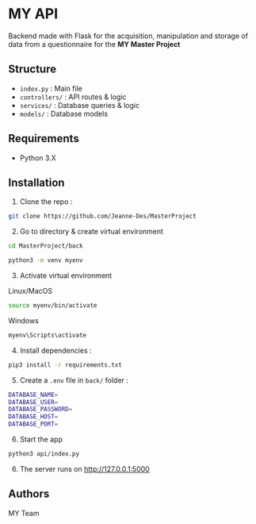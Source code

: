 # MY API

Backend made with Flask for the acquisition, manipulation and storage of data from a questionnaire for the **MY Master Project**

## Structure

-   `index.py` : Main file
-   `controllers/` : API routes & logic
-   `services/` : Database queries & logic
-   `models/` : Database models

## Requirements

-   Python 3.X

## Installation

1. Clone the repo :

```bash
git clone https://github.com/Jeanne-Des/MasterProject
```

2. Go to directory & create virtual environment

```bash
cd MasterProject/back
```

```bash
python3 -m venv myenv
```

3. Activate virtual environment

Linux/MacOS

```bash
source myenv/bin/activate
```

Windows

```bash
myenv\Scripts\activate
```

4. Install dependencies :

```bash
pip3 install -r requirements.txt
```

5. Create a `.env` file in `back/` folder :

```bash
DATABASE_NAME=
DATABASE_USER=
DATABASE_PASSWORD=
DATABASE_HOST=
DATABASE_PORT=
```

6. Start the app

```bash
python3 api/index.py
```

6. The server runs on http://127.0.0.1:5000

## Authors

MY Team
